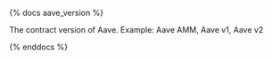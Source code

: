 {% docs aave_version %}

The contract version of Aave. Example: Aave AMM, Aave v1, Aave v2

{% enddocs %}